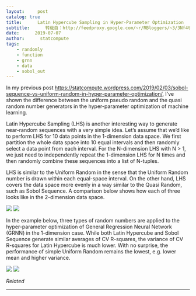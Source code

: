 ```yaml
---
layout:     post
catalog: true
title:      Latin Hypercube Sampling in Hyper-Parameter Optimization
subtitle:      转载自：http://feedproxy.google.com/~r/RBloggers/~3/3Nf4tLc_Ndw/
date:      2019-07-07
author:      statcompute
tags:
    - randomly
    - function
    - grnn
    - data
    - sobol_out
---
```






In my previous post https://statcompute.wordpress.com/2019/02/03/sobol-sequence-vs-uniform-random-in-hyper-parameter-optimization/, I’ve shown the difference between the uniform pseudo random and the quasi random number generators in the hyper-parameter optimization of machine learning. 

Latin Hypercube Sampling (LHS) is another interesting way to generate near-random sequences with a very simple idea. Let’s assume that we’d like to perform LHS for 10 data points in the 1-dimension data space. We first partition the whole data space into 10 equal intervals and then randomly select a data point from each interval. For the N-dimension LHS with N > 1, we just need to independently repeat the 1-dimension LHS for N times and then randomly combine these sequences into a list of N-tuples. 

LHS is similar to the Uniform Random in the sense that the Uniform Random number is drawn within each equal-space interval. On the other hand, LHS covers the data space more evenly in a way similar to the Quasi Random, such as Sobol Sequence. A comparison below shows how each of three looks like in the 2-dimension data space. 

![](https://statcompute.files.wordpress.com/2019/07/compare3.png?w=456&is-pending-load=1)
![](https://statcompute.files.wordpress.com/2019/07/compare3.png?w=456)


In the example below, three types of random numbers are applied to the hyper-parameter optimization of General Regression Neural Network (GRNN) in the 1-dimension case. While both Latin Hypercube and Sobol Sequence generate similar averages of CV R-squares, the variance of CV R-squares for Latin Hypercube is much lower. With no surprise, the performance of simple Uniform Random remains the lowest, e.g. lower mean and higher variance. 

![](https://statcompute.files.wordpress.com/2019/07/cv2.png?w=456&is-pending-load=1)
![](https://statcompute.files.wordpress.com/2019/07/cv2.png?w=456)



*Related*







---
